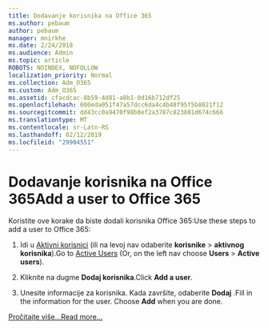 ```yaml
---
title: Dodavanje korisnika na Office 365
ms.author: pebaum
author: pebaum
manager: mnirkhe
ms.date: 2/24/2018
ms.audience: Admin
ms.topic: article
ROBOTS: NOINDEX, NOFOLLOW
localization_priority: Normal
ms.collection: Adm_O365
ms.custom: Adm_O365
ms.assetid: cfacdcac-8b59-4d81-a8b1-0d16b712df25
ms.openlocfilehash: 600eda051f47a57dcc6da4c4b48f95f5b8021f12
ms.sourcegitcommit: dd43cc0a9470f98b8ef2a3787c823801d674c666
ms.translationtype: MT
ms.contentlocale: sr-Latn-RS
ms.lasthandoff: 02/12/2019
ms.locfileid: "29904551"
---
```

# <a name="add-a-user-to-office-365"></a><span data-ttu-id="13b5d-102">Dodavanje korisnika na Office 365</span><span class="sxs-lookup"><span data-stu-id="13b5d-102">Add a user to Office 365</span></span>

<span data-ttu-id="13b5d-103">Koristite ove korake da biste dodali korisnika Office 365:</span><span class="sxs-lookup"><span data-stu-id="13b5d-103">Use these steps to add a user to Office 365:</span></span>
  
1. <span data-ttu-id="13b5d-104">Idi u [Aktivni korisnici](https://admin.microsoft.com/Adminportal/Home?source=applauncher#/users) (ili na levoj nav odaberite **korisnike** \> **aktivnog korisnika**).</span><span class="sxs-lookup"><span data-stu-id="13b5d-104">Go to [Active Users](https://admin.microsoft.com/Adminportal/Home?source=applauncher#/users) (Or, on the left nav choose **Users** \> **Active users**).</span></span>
    
2. <span data-ttu-id="13b5d-105">Kliknite na dugme **Dodaj korisnika**.</span><span class="sxs-lookup"><span data-stu-id="13b5d-105">Click **Add a user**.</span></span>
    
3. <span data-ttu-id="13b5d-p101">Unesite informacije za korisnika. Kada završite, odaberite **Dodaj** .</span><span class="sxs-lookup"><span data-stu-id="13b5d-p101">Fill in the information for the user. Choose **Add** when you are done.</span></span> 
    
[<span data-ttu-id="13b5d-108">Pročitajte više...</span><span class="sxs-lookup"><span data-stu-id="13b5d-108">Read more...</span></span>](https://support.office.com/article/1970f7d6-03b5-442f-b385-5880b9c256ec)
  

